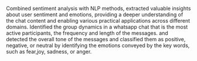 Combined sentiment analysis with NLP methods, extracted valuable insights about user sentiment and emotions, providing a deeper understanding of the chat content and enabling various practical applications across different domains.
Identified the group dynamics in a whatsapp chat that is the  most active participants, the frequency and length of the messages. and detected  the overall tone of the messages and classified them as positive, negative, or neutral by identifying the emotions conveyed by the key  words, such as fear,joy, sadness, or anger.
